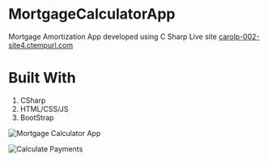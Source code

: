 # MortgageCalculatorApp
Mortgage Amortization App developed using C Sharp
Live site
[carolp-002-site4.ctempurl.com](http://carolp-002-site4.ctempurl.com/)

# Built With
1. CSharp
2. HTML/CSS/JS
3. BootStrap

![Mortgage Calculator App](https://share.balsamiq.com/c/tqWWGj7XbuyUeVTsfZr5Gn.png "Mortgage Calculator")

![Calculate Payments](https://share.balsamiq.com/c/aDXkyJxWnwvdLDxmFjnZiM.png "Calculate Payments")

